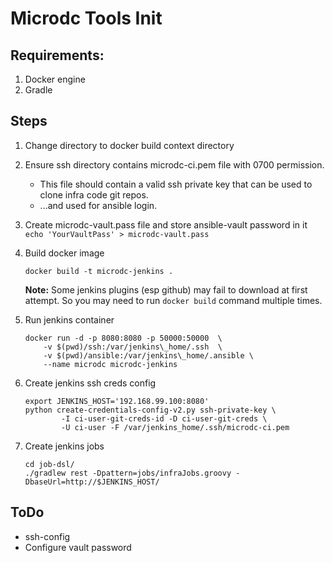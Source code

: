 Microdc Tools Init
==================

## Requirements: 
1. Docker engine
2. Gradle

## Steps
1. Change directory to docker build context directory

2. Ensure ssh directory contains microdc-ci.pem file with 0700 permission. 
    - This file should contain a valid ssh private key that can be used to clone
infra code git repos.
    - ...and used for ansible login.

2. Create microdc-vault.pass file and store ansible-vault password in it
`echo 'YourVaultPass' > microdc-vault.pass`

3. Build docker image

    ```
    docker build -t microdc-jenkins .
    ```

	**Note:** Some jenkins plugins (esp github) may fail to download at first
	attempt. So you may need to run `docker build` command multiple times.

4. Run jenkins container

    ```
    docker run -d -p 8080:8080 -p 50000:50000  \
        -v $(pwd)/ssh:/var/jenkins\_home/.ssh  \
        -v $(pwd)/ansible:/var/jenkins\_home/.ansible \
        --name microdc microdc-jenkins
    ```

5. Create jenkins ssh creds config

    ```
    export JENKINS_HOST='192.168.99.100:8080'
    python create-credentials-config-v2.py ssh-private-key \
            -I ci-user-git-creds-id -D ci-user-git-creds \
            -U ci-user -F /var/jenkins_home/.ssh/microdc-ci.pem
    ```

6. Create jenkins jobs

    ```
    cd job-dsl/
    ./gradlew rest -Dpattern=jobs/infraJobs.groovy -DbaseUrl=http://$JENKINS_HOST/
    ```


## ToDo
- ssh-config
- Configure vault password
